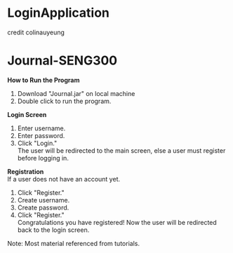 
# LoginApplication

credit colinauyeung

# Journal-SENG300

**How to Run the Program**
1. Download "Journal.jar" on local machine
2. Double click to run the program.

**Login Screen**
1. Enter username.
2. Enter password.
3. Click "Login."\
The user will be redirected to the main screen, else a user must register before logging in.

**Registration**\
If a user does not have an account yet.
1. Click "Register."
2. Create username.
3. Create password.
4. Click "Register."\
Congratulations you have registered! Now the user will be redirected back to the login screen.

Note: Most material referenced from tutorials.

